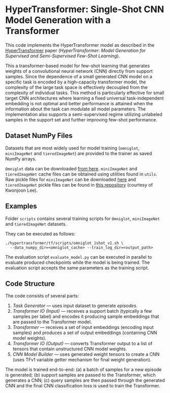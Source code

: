 # HyperTransformer: Single-Shot CNN Model Generation with a Transformer

This code implements the HyperTransformer model as described in the
[HyperTransformer](https://arxiv.org/abs/2201.04182) paper (_HyperTransformer:
Model Generation for Supervised and Semi-Supervised Few-Shot Learning_).

This a transformer-based model for few-shot learning that generates weights of
a convolutional neural network (CNN) directly from support samples.
Since the dependence of a small generated CNN model on a specific task is
encoded by a high-capacity transformer model, the complexity of the large task
space is effectively decoupled from the complexity of individual tasks.
This method is particularly effective for small target CNN architectures where
learning a fixed universal task-independent embedding is not optimal and better
performance is attained when the information about the task can modulate all
model parameters. The implementation also supports a semi-supervised regime
utilizing unlabeled samples in the support set and further improving few-shot
performance.

## Dataset NumPy Files

Datasets that are most widely used for model training (`omniglot`,
`miniImageNet` and `tieredImageNet`) are provided to the trainer as saved NumPy
arrays.

`Omniglot` data can be downloaded
[from here](https://drive.google.com/file/d/1rmxwmCZwEJxuYGajYqFOaVUB7flmM4zI/view?usp=sharing).
`miniImageNet` and `tieredImageNet` cache files can be obtained using utilities
found in `utils`. Raw pickle files for `miniImageNet` can be downloaded
[here](https://www.kaggle.com/datasets/whitemoon/miniimagenet)
and `tieredImageNet` pickle files can be found in
[this repository](https://github.com/yinboc/few-shot-meta-baseline)
(courtesy of Kwonjoon Lee).

## Examples

Folder `scripts` contains several training scripts for `Omniglot`,
`miniImageNet` and `tieredImageNet` datasets.

They can be executed as follows:

```shell
./hypertransformer/tf/scripts/omniglot_1shot_v1.sh \
  --data_numpy_dir=<omniglot_cache> --train_log_dir=<output_path>
```

The evaluation script `evaluate_model.py` can be executed in parallel to
evaluate produced checkpoints while the model is being trained.
The evaluation script accepts the same parameters as the training script.

## Code Structure

The code consists of several parts:

1. _Task Generator_ — uses input dataset to generate _episodes_.
2. _Transformer IO (Input)_ — receives a support batch (typically a few samples
   per label) and encodes it producing sample embeddings that are passed to the
   Transformer model.
3. _Transformer_ — receives a set of input embeddings (encoding input samples)
   and produces a set of output embeddings (containing CNN model weights).
4. _Transformer IO (Output)_ — converts Transformer output to a list of tensors
   that contain unstructured CNN model weights.
5. _CNN Model Builder_ — uses generated weight tensors to create a CNN
   (uses TFv1 variable getter mechanism for final weight generation).

The model is trained end-to-end: (a) a batch of samples for a new episode is
generated; (b) support samples are passed to the Transformer, which generates a
CNN; (c) query samples are then passed through the generated CNN and the final
CNN classification loss is used to train the Transformer.

